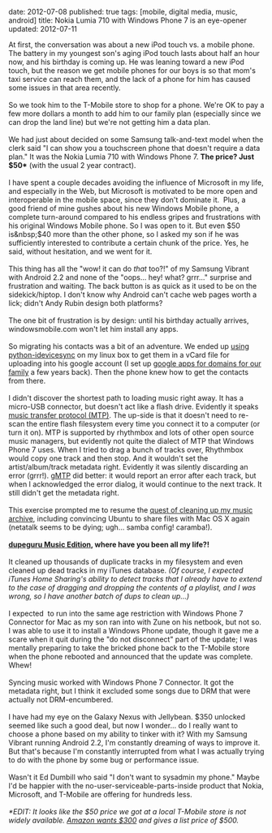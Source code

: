 date: 2012-07-08
published: true
tags: [mobile, digital media, music, android]
title: Nokia Lumia 710 with Windows Phone 7 is an eye-opener
updated: 2012-07-11


At first, the conversation was about a new iPod touch vs. a mobile phone. The battery in my youngest son's aging iPod touch lasts about half an hour now, and his birthday is coming up. He was leaning toward a new iPod touch, but the reason we get mobile phones for our boys is so that mom's taxi service can reach them, and the lack of a phone for him has caused some issues in that area recently.<br />
<br />
So we took him to the T-Mobile store to shop for a phone. We're OK to pay a few more dollars a month to add him to our family plan (especially since we can drop the land line) but we're not getting him a data plan.<br />
<br />
We had just about decided on some Samsung talk-and-text model when the clerk said "I can show you a touchscreen phone that doesn't require a data plan." It was the Nokia Lumia 710 with Windows Phone 7.&nbsp;<b>The price? Just $50*</b>&nbsp;(with the usual 2 year contract).<br />
<br />
I have spent a couple decades avoiding the influence of Microsoft in my life, and especially in the Web, but Microsoft is motivated to be more open and interoperable in the mobile space, since they don't dominate it. &nbsp;Plus, a good friend of mine gushes about his new Windows Mobile phone, a complete turn-around compared to his endless gripes and frustrations with his original Windows Mobile phone. So I was open to it. But even $50 is&nbsp;$40 more than the other phone, so I asked my son if he was sufficiently interested to contribute a certain chunk of the price. Yes, he said, without hesitation, and we went for it.<br />
<br />
This thing has all the "wow! it can do <i>that</i> too?!" of my Samsung Vibrant with Android 2.2 and none of the "oops... hey! what? grrr..." surprise and frustration and waiting. The back button is as quick as it used to be on the sidekick/hiptop. I don't know why Android can't cache web pages worth a lick; didn't&nbsp;Andy Rubin design both platforms?<br />
<br />
The one bit of frustration is by design: until his birthday actually arrives, windowsmobile.com won't let him install any apps.<br />
<br />
So migrating his contacts was a bit of an adventure. We ended up <a href="http://follow.ourbunny.com/post/2148582357/download-iphone-contacts-to-linux">using python-idevicesync</a> on my linux box to get them in a vCard file for uploading into his google account (I set up <a href="http://lifehacker.com/5708219/why-you-should-use-google-apps-with-your-personal-domain-for-your-google-life">google apps for domains for our family</a> a few years back). Then the phone knew how to get the contacts from there.<br />
<br />
I didn't discover the shortest path to loading music right away. It has a micro-USB connector, but doesn't act like a flash drive. Evidently it speaks <a href="http://en.wikipedia.org/wiki/Media_Transfer_Protocol">music transfer protocol (MTP)</a>. The up-side is that it doesn't need to re-scan the entire flash filesystem every time you connect it to a computer (or turn it on). MTP is supported by rhythmbox and lots of other open source music managers, but evidently not quite the dialect of MTP that Windows Phone 7 uses. When I tried to drag a bunch of tracks over, Rhythmbox would copy one track and then stop. And it wouldn't set the artist/album/track metadata right. Evidently it was silently discarding an error (grrr!). <a href="http://gmtp.sourceforge.net/">gMTP</a> did better: it would report an error after each track, but when I acknowledged the error dialog, it would continue to the next track. It still didn't get the metadata right.<br />
<br />
This exercise prompted me to resume the <a href="http://www.madmode.com/2011/04/closing-music-sharing-loops-with-amazon.html">quest of cleaning up my music archive</a>, including convincing Ubuntu to share files with Mac OS X again (netatalk seems to be dying; ugh... samba config! caramba!).<br />
<br />
<b><a href="http://www.hardcoded.net/dupeguru_me/">dupeguru Music Edition</a>, where have you been all my life?!</b><br />
<br />
It cleaned up thousands of duplicate tracks in my filesystem and even cleaned up dead tracks in my iTunes database. <i>(Of course, I expected iTunes Home Sharing's ability to detect tracks that I already have to extend to the case of dragging and dropping the contents of a playlist, and I was wrong, so I have another batch of dups to clean up...)</i><br />
<br />
I expected&nbsp;&nbsp;to run into the same age restriction with&nbsp;Windows Phone 7 Connector for Mac as my son ran into with Zune on his netbook, but not so. I was able to use it to install a Windows Phone update, though it gave me a scare when it quit during the "do not disconnect" part of the update; I was mentally preparing to take the bricked phone back to the T-Mobile store when the phone rebooted and announced that the update was complete. Whew!<br />
<br />
Syncing music worked with Windows Phone 7 Connector. It got the metadata right, but I think it excluded some songs due to DRM that were actually not DRM-encumbered.<br />
<br />
I have had my eye on the Galaxy Nexus with Jellybean. $350 unlocked seemed like such a good deal, but now I wonder... do I really want to choose a phone based on my ability to tinker with it? With my Samsung Vibrant running Android 2.2, I'm constantly dreaming of ways to improve it. But that's because I'm constantly interrupted from what I was actually trying to do with the phone by some bug or performance issue.<br />
<br />
Wasn't it Ed Dumbill who said "I don't want to sysadmin my phone." Maybe I'd be happier with the no-user-serviceable-parts-inside product that Nokia, Microsoft, and T-Mobile are offering for hundreds less.<br />
<br />
<i>*EDIT: It looks like the $50 price we got at a local T-Mobile store is not widely available.&nbsp;<a href="http://wireless.amazon.com/Nokia-Lumia-710-Windows-T-Mobile/dp/B006U0X7UY/">Amazon wants $300</a>&nbsp;and gives a list price of $500.</i>